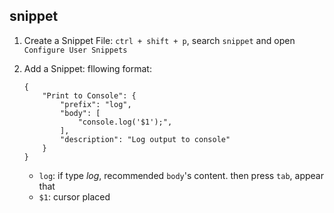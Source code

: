## snippet

1. Create a Snippet File: `ctrl + shift + p`, search `snippet` and open `Configure User Snippets`

2. Add a Snippet: fllowing format:

    ```
    {
        "Print to Console": {
            "prefix": "log",
            "body": [
                "console.log('$1');",
            ],
            "description": "Log output to console"
        }
    }
    ```

    - `log`: if type _log_, recommended `body`'s content. then press `tab`, appear that
    - `$1`: cursor placed
